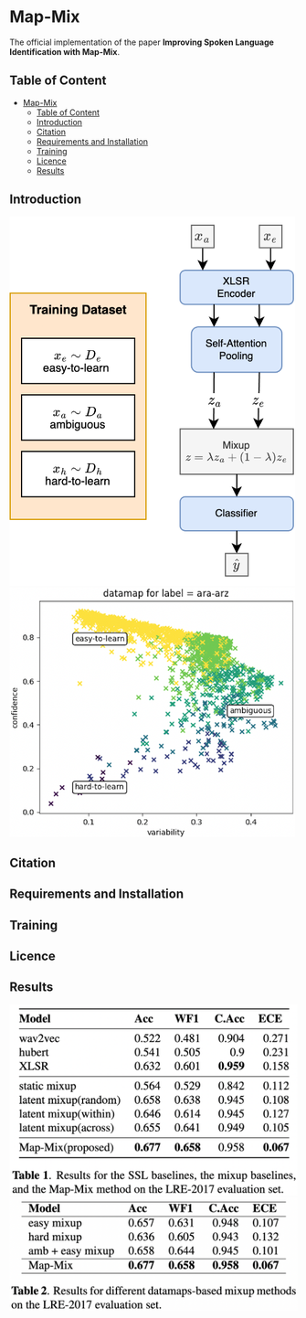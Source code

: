 # Map-Mix

The official implementation of the paper **Improving Spoken Language Identification with Map-Mix**. 

## Table of Content
- [Map-Mix](#map-mix)
  - [Table of Content](#table-of-content)
  - [Introduction](#introduction)
  - [Citation](#citation)
  - [Requirements and Installation](#requirements-and-installation)
  - [Training](#training)
  - [Licence](#licence)
  - [Results](#results)


## Introduction
<p float="left">
  <img src="images/model_final.png" width="500" />
  <img src="images/datamaps.png" width="500" /> 
</p>


<!-- ![](images/model_final.png) ![](images/datamaps.png) -->

## Citation

## Requirements and Installation

## Training

## Licence

## Results
![](images/result1.png)
<br>
![](images/result2.png)
